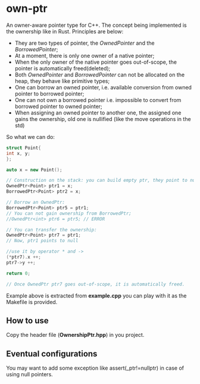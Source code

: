 # own-ptr
An owner-aware pointer type for C++. The concept being implemented is the ownership like in Rust. Principles are below:
- They are two types of pointer, the *OwnedPointer* and the *BorrowedPointer*;
- At a moment, there is only one owner of a native pointer;
- When the only owner of the native pointer goes out-of-scope, the pointer is automatically freed(deleted);
- Both *OwnedPointer* and *BorrowedPointer* can not be allocated on the heap, they behave like primitive types;
- One can borrow an owned pointer, i.e. available conversion from owned pointer to borrowed pointer;
- One can not own a borrowed pointer i.e. impossible to convert from borrowed pointer to owned pointer;
- When assigning an owned pointer to another one, the assigned one gains the ownership, old one is nullified (like the move operations in the std)

So what we can do:
```cpp
struct Point{
int x, y;
};

auto x = new Point();

// Construction on the stack: you can build empty ptr, they point to null, they are assignable
OwnedPtr<Point> ptr1 = x;
BorrowedPtr<Point> ptr2 = x;

// Borrow an OwnedPtr:
BorrowedPtr<Point> ptr5 = ptr1;
// You can not gain ownership from BorrowedPtr;
//OwnedPtr<int> ptr6 = ptr5; // ERROR

// You can transfer the ownership:
OwnedPtr<Point> ptr7 = ptr1;
// Now, ptr1 points to null

//use it by operator * and ->
(*ptr7).x ++;
ptr7->y ++;

return 0;

// Once OwnedPtr ptr7 goes out-of-scope, it is automatically freed.
```

Example above is extracted from **example.cpp** you can play with it as the Makefile is provided.

## How to use
Copy the header file (**OwnershipPtr.hpp**) in you project.

## Eventual configurations
You may want to add some exception like assert(_ptr!=nullptr) in case of using null pointers.